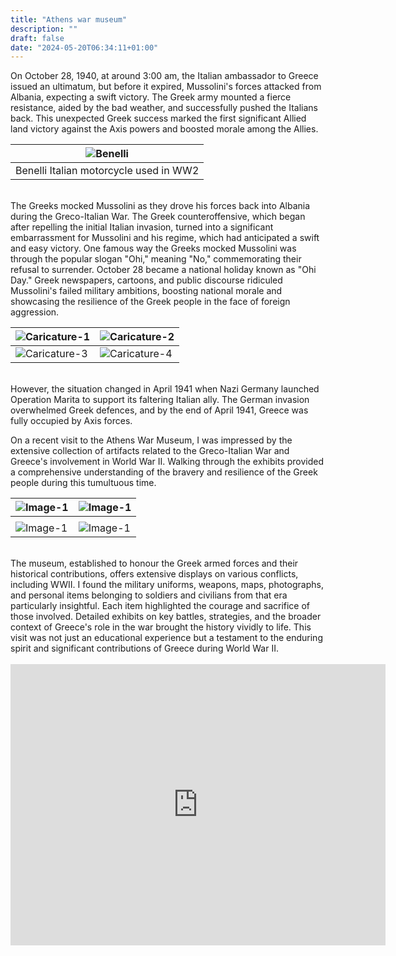 ```yaml
---
title: "Athens war museum"
description: ""
draft: false
date: "2024-05-20T06:34:11+01:00"
---
```


On October 28, 1940, at around 3:00 am, the Italian ambassador to Greece issued an ultimatum, but before it expired, Mussolini's forces attacked from Albania, expecting a swift victory. The Greek army mounted a fierce resistance, aided by the bad weather, and successfully pushed the Italians back. This unexpected Greek success marked the first significant Allied land victory against the Axis powers and boosted morale among the Allies.

| ![Benelli](/ww2/img/img-athens-war-museum-2.png)|
|:--------------------------------------:|
| Benelli Italian motorcycle used in WW2 |

<br/>
The Greeks mocked Mussolini as they drove his forces back into Albania during the Greco-Italian War. The Greek counteroffensive, which began after repelling the initial Italian invasion, turned into a significant embarrassment for Mussolini and his regime, which had anticipated a swift and easy victory. One famous way the Greeks mocked Mussolini was through the popular slogan "Ohi," meaning "No," commemorating their refusal to surrender. October 28 became a national holiday known as "Ohi Day." Greek newspapers, cartoons, and public discourse ridiculed Mussolini's failed military ambitions, boosting national morale and showcasing the resilience of the Greek people in the face of foreign aggression.

| ![Caricature-1](/ww2/img/img-athens-war-museum-1.png) | ![Caricature-2](/ww2/img/img-athens-war-museum-3.png) |
| -------------------------------- | -------------------------------- |
| ![Caricature-3](/ww2/img/img-athens-war-museum-4.png) | ![Caricature-4](/ww2/img/img-athens-war-museum-5.png) |

<br/>
However, the situation changed in April 1941 when Nazi Germany launched Operation Marita to support its faltering Italian ally. The German invasion overwhelmed Greek defences, and by the end of April 1941, Greece was fully occupied by Axis forces.

On a recent visit to the Athens War Museum, I was impressed by the extensive collection of artifacts related to the Greco-Italian War and Greece's involvement in World War II. Walking through the exhibits provided a comprehensive understanding of the bravery and resilience of the Greek people during this tumultuous time. 

| ![Image-1](/ww2/img/img-athens-war-museum-6.png) | ![Image-1](/ww2/img/img-athens-war-museum-7.jpg) |
| -------------------------------- | -------------------------------- |
|   |  |
| ![Image-1](/ww2/img/img-athens-war-museum-8.jpg)     | ![Image-1](/ww2/img/img-athens-war-museum-9.jpg)     |

<br/>
The museum, established to honour the Greek armed forces and their historical contributions, offers extensive displays on various conflicts, including WWII. I found the military uniforms, weapons, maps, photographs, and personal items belonging to soldiers and civilians from that era particularly insightful. Each item highlighted the courage and sacrifice of those involved. Detailed exhibits on key battles, strategies, and the broader context of Greece's role in the war brought the history vividly to life. This visit was not just an educational experience but a testament to the enduring spirit and significant contributions of Greece during World War II.

<br/>
<br/>

<iframe src="https://www.google.com/maps/embed?pb=!1m18!1m12!1m3!1d3145.0733026413636!2d23.742791776311577!3d37.97541860057622!2m3!1f0!2f0!3f0!3m2!1i1024!2i768!4f13.1!3m3!1m2!1s0x14a1bd440256902d%3A0x38a4f24f77f20123!2sWar%20Museum%20Athens!5e0!3m2!1sen!2smt!4v1716208707577!5m2!1sen!2smt" width="600" height="450" style="border:0;" allowfullscreen="" loading="lazy" referrerpolicy="no-referrer-when-downgrade"></iframe>
